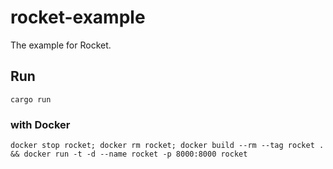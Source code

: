 # rocket-example

The example for Rocket.

## Run

```shell
cargo run
```

### with Docker

```shell
docker stop rocket; docker rm rocket; docker build --rm --tag rocket . && docker run -t -d --name rocket -p 8000:8000 rocket
```
